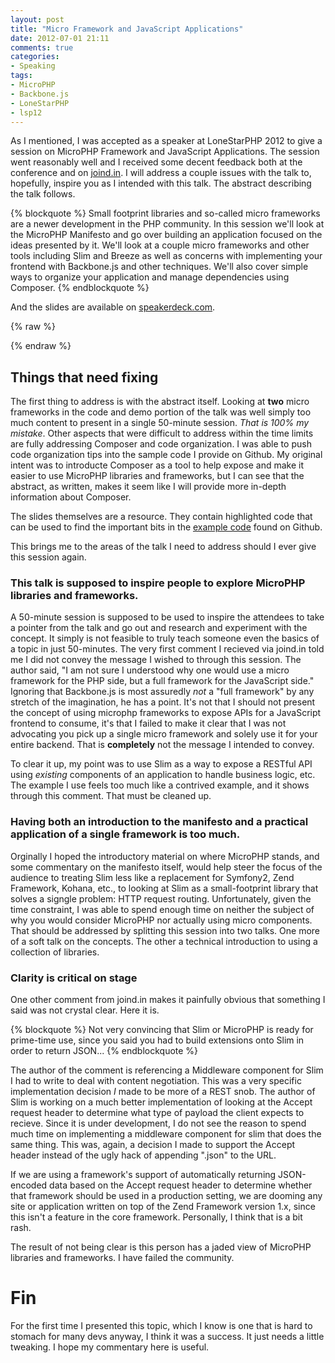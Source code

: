 ```yaml
---
layout: post
title: "Micro Framework and JavaScript Applications"
date: 2012-07-01 21:11
comments: true
categories: 
- Speaking
tags:
- MicroPHP
- Backbone.js
- LoneStarPHP
- lsp12
---
```

As I mentioned, I was accepted as a speaker at LoneStarPHP 2012 to give a session on MicroPHP Framework and JavaScript Applications. The session went reasonably well and I received some decent feedback both at the conference and on [joind.in](http://joind.in/6351). I will address a couple issues with the talk to, hopefully, inspire you as I intended with this talk. The abstract describing the talk follows.

{% blockquote %}
Small footprint libraries and so-called micro frameworks are a newer development in the PHP community. In this session we'll look at the MicroPHP Manifesto and go over building an application focused on the ideas presented by it. We'll look at a couple micro frameworks and other tools including Slim and Breeze as well as concerns with implementing your frontend with Backbone.js and other techniques. We'll also cover simple ways to organize your application and manage dependencies using Composer.
{% endblockquote %}

And the slides are available on [speakerdeck.com](https://speakerdeck.com/u/jcarouth/p/micro-framework-and-javascript-applications).

{% raw %}
<script async class="speakerdeck-embed" data-id="4fee96a426808700220005c8" data-ratio="1.3333333333333333" src="//speakerdeck.com/assets/embed.js"></script>
{% endraw %}

## Things that need fixing ##

The first thing to address is with the abstract itself. Looking at __two__ micro frameworks in the code and demo portion of the talk was well simply too much content to present in a single 50-minute session. _That is 100% my mistake_. Other aspects that were difficult to address within the time limits are fully addressing Composer and code organization. I was able to push code organization tips into the sample code I provide on Github. My original intent was to introducte Composer as a tool to help expose and make it easier to use MicroPHP libraries and frameworks, but I can see that the abstract, as written, makes it seem like I will provide more in-depth information about Composer.

The slides themselves are a resource. They contain highlighted code that can be used to find the important bits in the [example code](http://www.github.com/jcarouth/pomtrac) found on Github.

This brings me to the areas of the talk I need to address should I ever give this session again.

### This talk is supposed to inspire people to explore MicroPHP libraries and frameworks. ###

A 50-minute session is supposed to be used to inspire the attendees to take a pointer from the talk and go out and research and experiment with the concept. It simply is not feasible to truly teach someone even the basics of a topic in just 50-minutes. The very first comment I recieved via joind.in told me I did not convey the message I wished to through this session. The author said, "I am not sure I understood why one would use a micro framework for the PHP side, but a full framework for the JavaScript side." Ignoring that Backbone.js is most assuredly _not_ a "full framework" by any stretch of the imagination, he has a point. It's not that I should not present the concept of using microphp frameworks to expose APIs for a JavaScript frontend to consume, it's that I failed to make it clear that I was not advocating you pick up a single micro framework and solely use it for your entire backend. That is __completely__ not the message I intended to convey.

To clear it up, my point was to use Slim as a way to expose a RESTful API using _existing_ components of an application to handle business logic, etc. The example I use feels too much like a contrived example, and it shows through this comment. That must be cleaned up.

### Having both an introduction to the manifesto and a practical application of a single framework is too much. ###

Orginally I hoped the introductory material on where MicroPHP stands, and some commentary on the manifesto itself, would help steer the focus of the audience to treating Slim less like a replacement for Symfony2, Zend Framework, Kohana, etc., to looking at Slim as a small-footprint library that solves a signgle problem: HTTP request routing. Unfortunately, given the time constraint, I was able to spend enough time on neither the subject of why you would consider MicroPHP nor actually using micro components. That should be addressed by splitting this session into two talks. One more of a soft talk on the concepts. The other a technical introduction to using a collection of libraries.

### Clarity is critical on stage ###

One other comment from joind.in makes it painfully obvious that something I said was not crystal clear. Here it is.

{% blockquote %}
Not very convincing that Slim or MicroPHP is ready for prime-time use, since you said you had to build extensions onto Slim in order to return JSON...
{% endblockquote %}

The author of the comment is referencing a Middleware component for Slim I had to write to deal with content negotiation. This was a very specific implementation decision _I_ made to be more of a REST snob. The author of Slim is working on a much better implementation of looking at the Accept request header to determine what type of payload the client expects to recieve. Since it is under development, I do not see the reason to spend much time on implementing a middleware component for slim that does the same thing. This was, again, a decision I made to support the Accept header instead of the ugly hack of appending ".json" to the URL.

If we are using a framework's support of automatically returning JSON-encoded data based on the Accept request header to determine whether that framework should be used in a production setting, we are dooming any site or application written on top of the Zend Framework version 1.x, since this isn't a feature in the core framework. Personally, I think that is a bit rash.

The result of not being clear is this person has a jaded view of MicroPHP libraries and frameworks. I have failed the community.

# Fin #

For the first time I presented this topic, which I know is one that is hard to stomach for many devs anyway, I think it was a success. It just needs a little tweaking. I hope my commentary here is useful.
